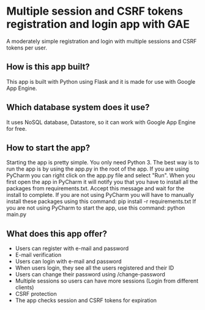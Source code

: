 # Multiple session and CSRF tokens registration and login app with GAE

A moderately simple registration and login with multiple sessions and CSRF tokens per user. 

## How is this app built?
This app is built with Python using Flask and it is made for use with Google App Engine.

## Which database system does it use?
It uses NoSQL database, Datastore, so it can work with Google App Engine for free.

## How to start the app?
Starting the app is pretty simple. You only need Python 3. The best way is to run the app is by using the app.py in the root of the app. If you are using PyCharm you can right click on the app.py file and select "Run".
When you first open the app in PyCharm it will notify you that you have to install all the packages from requirements.txt. Accept this message and wait for the install to complete. If you are not using PyCharm you will have
to manually install these packages using this command: pip install -r requirements.txt
If you are not using PyCharm to start the app, use this command: python main.py

## What does this app offer?
- Users can register with e-mail and password
- E-mail verification
- Users can login with e-mail and password
- When users login, they see all the users registered and their ID
- Users can change their password using /change-password
- Multiple sessions so users can have more sessions (Login from different clients)
- CSRF protection
- The app checks session and CSRF tokens for expiration
